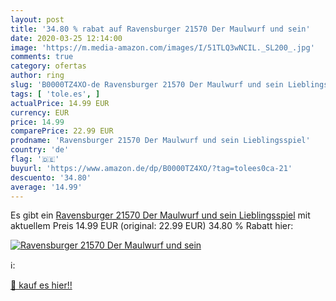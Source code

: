 ```yaml
---
layout: post
title: '34.80 % rabat auf Ravensburger 21570 Der Maulwurf und sein'
date: 2020-03-25 12:14:00
image: 'https://m.media-amazon.com/images/I/51TLQ3wNCIL._SL200_.jpg'
comments: true
category: ofertas
author: ring
slug: 'B0000TZ4XO-de Ravensburger 21570 Der Maulwurf und sein Lieblingsspiel'
tags: [ 'tole.es', ]
actualPrice: 14.99 EUR
currency: EUR
price: 14.99
comparePrice: 22.99 EUR
prodname: 'Ravensburger 21570 Der Maulwurf und sein Lieblingsspiel'
country: 'de'
flag: '🇩🇪'
buyurl: 'https://www.amazon.de/dp/B0000TZ4XO/?tag=tolees0ca-21'
descuento: '34.80'
average: '14.99'
---
```


Es gibt ein [Ravensburger 21570 Der Maulwurf und sein Lieblingsspiel](https://www.amazon.de/dp/B0000TZ4XO/?tag=tolees0ca-21) mit aktuellem Preis 14.99 EUR (original: 22.99 EUR) 34.80 % Rabatt hier:

[![Ravensburger 21570 Der Maulwurf und sein](https://m.media-amazon.com/images/I/51TLQ3wNCIL._SL200_.jpg)](https://www.amazon.de/dp/B0000TZ4XO/?tag=tolees0ca-21)

ℹ️:


[🛒 kauf es hier!!](https://www.amazon.de/dp/B0000TZ4XO/?tag=tolees0ca-21)
